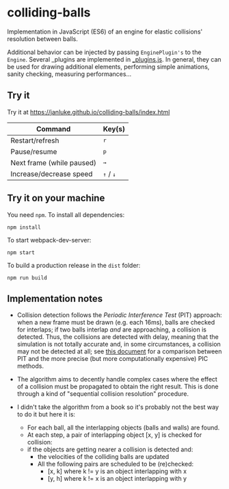 # colliding-balls
Implementation in JavaScript (ES6) of an engine for elastic collisions' resolution between balls.

Additional behavior can be injected by passing `EnginePlugin's` to the `Engine`.
Several _plugins are implemented in [_plugins.js](https://github.com/janLuke/colliding-balls/blob/master/src/plugins.js). In general, they can be used for drawing additional elements, performing simple animations, sanity checking, 
measuring performances...

## Try it
Try it at https://janluke.github.io/colliding-balls/index.html

| Command                   | Key(s)                               |
|---------------------------|--------------------------------------|
| Restart/refresh           | <kbd>r</kbd>                         |
| Pause/resume              | <kbd>p</kbd>                         |
| Next frame (while paused) | <kbd>→</kbd>                         |
| Increase/decrease speed   | <kbd>↑</kbd>  / <kbd>↓</kbd>         |

## Try it on your machine
You need `npm`. To install all dependencies:
```
npm install
``` 
To start webpack-dev-server:
```
npm start
```
To build a production release in the `dist` folder:
```
npm run build
```

## Implementation notes
- Collision detection follows the _Periodic Interference Test_ (PIT) approach: 
when a new frame must be drawn (e.g. each 16ms), balls are checked for interlaps; if two balls
interlap _and_ are approaching, a collision is detected. Thus, the collisions
are detected with delay, meaning that the simulation is not totally accurate and,
in some circumstances, a collision may not be detected at all; 
see [this document](https://www.cc.gatech.edu/~jarek/graphics/material/collisionWarkariJamsandekar.pdf)
for a comparison between PIT and the more precise (but more computationally expensive) PIC methods.

- The algorithm aims to decently handle complex cases where the effect of a collision must 
be propagated to obtain the right result. This is done through a kind of "sequential collision resolution" 
procedure.

- I didn't take the algorithm from a book so it's probably not the best way to do it but here it is:

  * For each ball, all the interlapping objects (balls and walls) are found.
  * At each step, a pair of interlapping object [x, y] is checked for collision:
  * if the objects are getting nearer a collision is detected and:
    - the velocities of the colliding balls are updated
    - All the following pairs are scheduled to be (re)checked:
      - [x, k] where k != y is an object interlapping with x
      - [y, h] where k != x is an object interlapping with y
